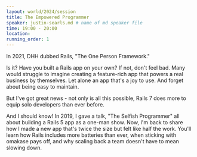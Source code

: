 ```yaml
---
layout: world/2024/session
title: The Empowered Programmer
speaker: justin-searls.md # name of md speaker file
time: 19:00 - 20:00
location: 
running_order: 1
---
```


In 2021, DHH dubbed Rails, "The One Person Framework."

Is it? Have you built a Rails app on your own? If not, don't feel bad. Many would struggle to imagine creating a feature-rich app that powers a real business by themselves. Let alone an app that's a joy to use. And forget about being easy to maintain.

But I've got great news - not only is all this possible, Rails 7 does more to equip solo developers than ever before.

And I should know! In 2019, I gave a talk, "The Selfish Programmer" all about building a Rails 5 app as a one-man show. Now, I'm back to share how I made a new app that's twice the size but felt like half the work. You'll learn how Rails includes more batteries than ever, when sticking with omakase pays off, and why scaling back a team doesn't have to mean slowing down.